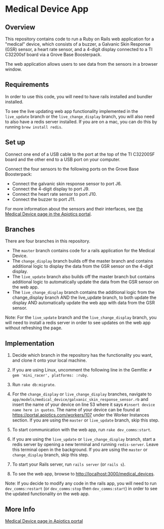 # Medical Device App

## Overview

This repository contains code to run a Ruby on Rails web application for a "medical" device, which consists of a buzzer, a Galvanic Skin Response (GSR) sensor, a heart rate sensor, and a 4-digit display connected to a TI C32200sf board via a Grove Base Boosterpack.

The web application allows users to see data from the sensors in a browser window.


## Requirements

In order to use this code, you will need to have rails installed and bundler installed. 

To see the live updating web app functionality implemented in the `live_update` branch or the `live_change_display` branch, you will also need to also have a redis server installed.  If you are on a mac, you can do this by running `brew install redis`.


## Set up

Connect one end of a USB cable to the port at the top of the TI C32200SF board and the other end to a USB port on your computer.

Connect the four sensors to the following ports on the Grove Base Boosterpack:* Connect the galvanic skin response sensor to port J6.* Connect the 4-digit display to port J9.
* Connect the heart rate sensor to port J10.
* Connect the buzzer to port J11.  

For more information about the sensors and their interfaces, see [the Medical Device page in the Apiotics portal](https://portal.apiotics.com/workers/107).


## Branches

There are four branches in this repository.

* The `master` branch contains code for a rails application for the Medical Device.
* The `change_display` branch builds off the master branch and contains additional logic to display the data from the GSR sensor on the 4-digit display.
* The `live_update` branch also builds off the master branch but contains additional logic to automatically update the data from the GSR sensor on the web app. 
* The `live_change_display` branch contains the additional logic from the change_display branch AND the live_update branch, to both update the display AND automatically update the web app with data from the GSR sensor.

Note: For the `live_update` branch and the `live_change_display` branch, you will need to install a redis server in order to see updates on the web app without refreshing the page.


## Implementation

1. Decide which branch in the repository has the functionality you want, and clone it onto your local machine.

2. If you are using Linux, uncomment the following line in the Gemfile:
`# gem 'mini_racer', platforms: :ruby`.

3. Run `rake db:migrate`.

4. For the `change_display` or `live_change_display` branches, navigate to `app/models/medical_device/galvanic_skin_response_sensor.rb` and insert the name of your device on line 53 where it says `#insert device name here in quotes`.  The name of your device can be found at <https://portal.apiotics.com/workers/107> under the Worker Instances section.  If you are using the `master` or `live_update` branch, skip this step.

5. To start communication with the web app, run `rake dev_comms:start`.

6. If you are using the `live_update` or `live_change_display` branch, start a redis server by opening a new terminal and running `redis-server`.  Leave this terminal open in the background.  If you are using the `master` or `change_display` branch, skip this step.

7. To start your Rails server, run `rails server` (or `rails s`).

8. To see the web app, browse to <http://localhost:3000/medical_devices>.

Note: 
If you decide to modify any code in the rails app, you will need to run `dev_comms:restart` (or `dev_comms:stop` then `dev_comms:start`) in order to see the updated functionality on the web app.  


## More Info
[Medical Device page in Apiotics portal](https://portal.apiotics.com/workers/107)

